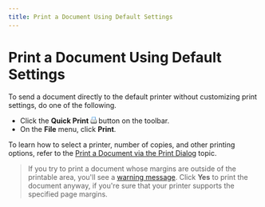 ```yaml
---
title: Print a Document Using Default Settings
---
```

# Print a Document Using Default Settings
To send a document directly to the default printer without customizing print settings, do one of the following.
* Click the **Quick Print** ![previewButtonQuickPrint](../../../../images/img7262.png) button on the toolbar.
* On the **File** menu, click **Print**.

To learn how to select a printer, number of copies, and other printing options, refer to the [Print a Document via the Print Dialog](print-a-document-via-the-print-dialog.md) topic.

 
> If you try to print a document whose margins are outside of the printable area, you'll see a [warning message](../warnings-and-error-messages-in-print-preview.md). Click **Yes** to print the document anyway, if you're sure that your printer supports the specified page margins.